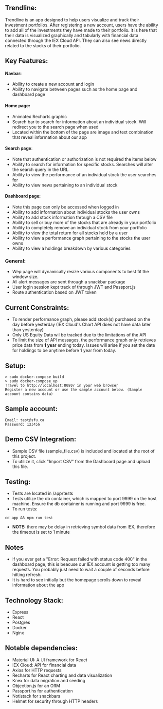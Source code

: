 ## Trendline:
Trendline is an app designed to help users visualize and track their investment portfolios. After registering a new account, users have the ability to
add all of the investments they have made to their portfolio. It is here that their data is visualized graphically and tabularly with financial data connected through the IEX Cloud API. They can also see news directly related to the stocks of their portfolio.

## Key Features:
#### Navbar:
- Ability to create a new account and login
- Ability to navigate between pages such as the home page and dashboard page
#### Home page:
- Animated Recharts graphic
- Search bar to search for information about an individual stock. Will redirect you to the search page when used
- Located within the bottom of the page are image and text combination that reveal information about our app
#### Search page:
- Note that authentication or authorization is not required the items below
- Ability to search for information for specific stocks. Searches will alter the search query in the URL.
- Ability to view the performance of an individual stock the user searches for
- Ability to view news pertaining to an individual stock
#### Dashboard page:
- Note this page can only be accessed when logged in
- Ability to add information about individual stocks the user owns
- Ability to add stock information through a CSV file
- Ability to sell or buy more of the stocks that are already in your portfolio
- Ability to completely remove an individual stock from your portfolio
- Ability to view the total return for all stocks held by a user
- Ability to view a performance graph pertaining to the stocks the user owns
- Ability to view a holdings breakdown by various categories
### General:
- Wep page will dynamically resize various components to best fit the window size.
- All alert messages are sent through a snackbar package
- User login session kept track of through JWT and Passport.js
- Route authentication based on JWT token

## Current Constraints:
- To render performance graph, please add stock(s) purchased on the day before yesterday (IEX Cloud's Chart API does not have data later than yesterday)
- Only US Equity Data wil be tracked due to the limitations of the API
- To limit the size of API messages, the performance graph only retrieves price data from **1 year** ending today. Issues will arise if you set the date for holdings to be anytime before 1 year from today.

## Setup:
    > sudo docker-compose build
    > sudo docker-compose up
    Travel to http://localhost:8080/ in your web browser
    Register a new account or use the sample account below. (Sample account contains data)
    
## Sample account:
    Email: test@sfu.ca
    Password: 123456

## Demo CSV Integration:
- Sample CSV file (sample_file.csv) is included and located at the root of this project. 
- To utilize it, click "Import CSV" from the Dashboard page and upload this file.

## Testing: 
- Tests are located in /app/tests
- Tests utilize the db container, which is mapped to port 9999 on the host machine. Ensure the db container is running and port 9999 is free.
- To run tests: 
```
cd app && npm run test 
```
- **NOTE:** there may be delay in retrieving symbol data from IEX, therefore the timeout is set to 1 minute

## Notes
- If you ever get a "Error: Request failed with status code 400" in the dashboard page, this is beacuse our IEX account is getting too many requests. You probably just need to wait a couple of seconds before hitting refresh.
- It is hard to see initially but the homepage scrolls down to reveal information about the app

## Technology Stack:
- Express
- React
- Postgres
- Docker
- Nginx

## Notable dependencies:
- Material UI: A UI framework for React
- IEX Cloud: API for financial data
- Axios for HTTP requests
- Recharts for React charting and data visualization
- Knex for data migration and seeding
- Objection.js for an ORM
- Passport.hs for authentication
- Notistack for snackbars
- Helmet for security through HTTP headers
